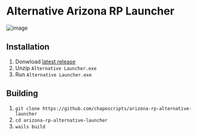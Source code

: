 # Alternative Arizona RP Launcher
![image](https://github.com/user-attachments/assets/b5ef9d90-21d0-49c1-a718-f6d07cd30c9e)

## Installation
1. Donwload [latest release](https://github.com/chaposcripts/arizona-rp-alternative-launcher/releases)
2. Unzip `Alternative Launcher.exe`
3. Run `Alternative Launcher.exe`

## Building
1. `git clone https://github.com/chaposcripts/arizona-rp-alternative-launcher`  
2. `cd arizona-rp-alternative-launcher`  
3. `wails build`
